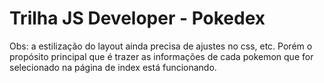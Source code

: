 # Trilha JS Developer - Pokedex
Obs: a estilização do layout ainda precisa de ajustes no css, etc. Porém o propósito principal que é trazer as informações de cada pokemon
que for selecionado na página de index está funcionando.
